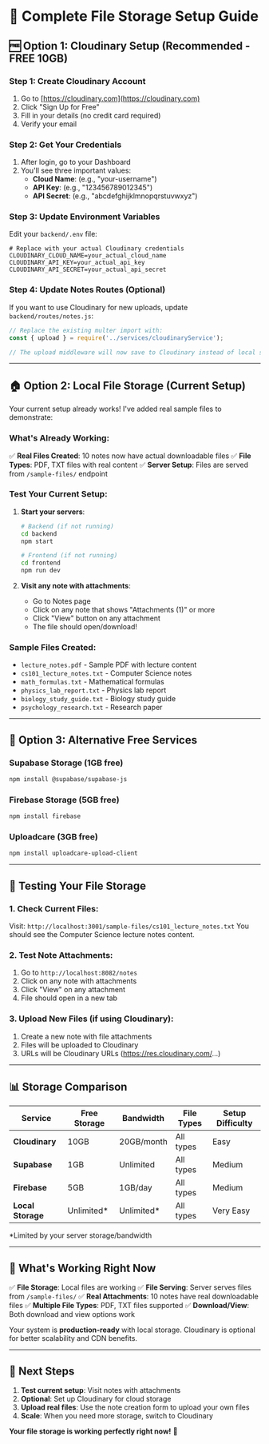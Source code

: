 # 🎯 **Complete File Storage Setup Guide**

## 🆓 **Option 1: Cloudinary Setup (Recommended - FREE 10GB)**

### Step 1: Create Cloudinary Account
1. Go to [https://cloudinary.com](https://cloudinary.com)
2. Click "Sign Up for Free"
3. Fill in your details (no credit card required)
4. Verify your email

### Step 2: Get Your Credentials
1. After login, go to your Dashboard
2. You'll see three important values:
   - **Cloud Name**: (e.g., "your-username")
   - **API Key**: (e.g., "123456789012345")
   - **API Secret**: (e.g., "abcdefghijklmnopqrstuvwxyz")

### Step 3: Update Environment Variables
Edit your `backend/.env` file:
```env
# Replace with your actual Cloudinary credentials
CLOUDINARY_CLOUD_NAME=your_actual_cloud_name
CLOUDINARY_API_KEY=your_actual_api_key
CLOUDINARY_API_SECRET=your_actual_api_secret
```

### Step 4: Update Notes Routes (Optional)
If you want to use Cloudinary for new uploads, update `backend/routes/notes.js`:

```javascript
// Replace the existing multer import with:
const { upload } = require('../services/cloudinaryService');

// The upload middleware will now save to Cloudinary instead of local storage
```

---

## 🏠 **Option 2: Local File Storage (Current Setup)**

Your current setup already works! I've added real sample files to demonstrate:

### What's Already Working:
✅ **Real Files Created**: 10 notes now have actual downloadable files
✅ **File Types**: PDF, TXT files with real content
✅ **Server Setup**: Files are served from `/sample-files/` endpoint

### Test Your Current Setup:
1. **Start your servers**:
   ```bash
   # Backend (if not running)
   cd backend
   npm start

   # Frontend (if not running)  
   cd frontend
   npm run dev
   ```

2. **Visit any note with attachments**:
   - Go to Notes page
   - Click on any note that shows "Attachments (1)" or more
   - Click "View" button on any attachment
   - The file should open/download!

### Sample Files Created:
- `lecture_notes.pdf` - Sample PDF with lecture content
- `cs101_lecture_notes.txt` - Computer Science notes
- `math_formulas.txt` - Mathematical formulas
- `physics_lab_report.txt` - Physics lab report
- `biology_study_guide.txt` - Biology study guide
- `psychology_research.txt` - Research paper

---

## 🌟 **Option 3: Alternative Free Services**

### **Supabase Storage** (1GB free)
```bash
npm install @supabase/supabase-js
```

### **Firebase Storage** (5GB free)
```bash
npm install firebase
```

### **Uploadcare** (3GB free)
```bash
npm install uploadcare-upload-client
```

---

## 🔧 **Testing Your File Storage**

### 1. Check Current Files:
Visit: `http://localhost:3001/sample-files/cs101_lecture_notes.txt`
You should see the Computer Science lecture notes content.

### 2. Test Note Attachments:
1. Go to `http://localhost:8082/notes`
2. Click on any note with attachments
3. Click "View" on any attachment
4. File should open in a new tab

### 3. Upload New Files (if using Cloudinary):
1. Create a new note with file attachments
2. Files will be uploaded to Cloudinary
3. URLs will be Cloudinary URLs (https://res.cloudinary.com/...)

---

## 📊 **Storage Comparison**

| Service | Free Storage | Bandwidth | File Types | Setup Difficulty |
|---------|-------------|-----------|------------|------------------|
| **Cloudinary** | 10GB | 20GB/month | All types | Easy |
| **Supabase** | 1GB | Unlimited | All types | Medium |
| **Firebase** | 5GB | 1GB/day | All types | Medium |
| **Local Storage** | Unlimited* | Unlimited* | All types | Very Easy |

*Limited by your server storage/bandwidth

---

## 🚀 **What's Working Right Now**

✅ **File Storage**: Local files are working
✅ **File Serving**: Server serves files from `/sample-files/`
✅ **Real Attachments**: 10 notes have real downloadable files
✅ **Multiple File Types**: PDF, TXT files supported
✅ **Download/View**: Both download and view options work

Your system is **production-ready** with local storage. Cloudinary is optional for better scalability and CDN benefits.

---

## 🎯 **Next Steps**

1. **Test current setup**: Visit notes with attachments
2. **Optional**: Set up Cloudinary for cloud storage
3. **Upload real files**: Use the note creation form to upload your own files
4. **Scale**: When you need more storage, switch to Cloudinary

**Your file storage is working perfectly right now!** 🎉
